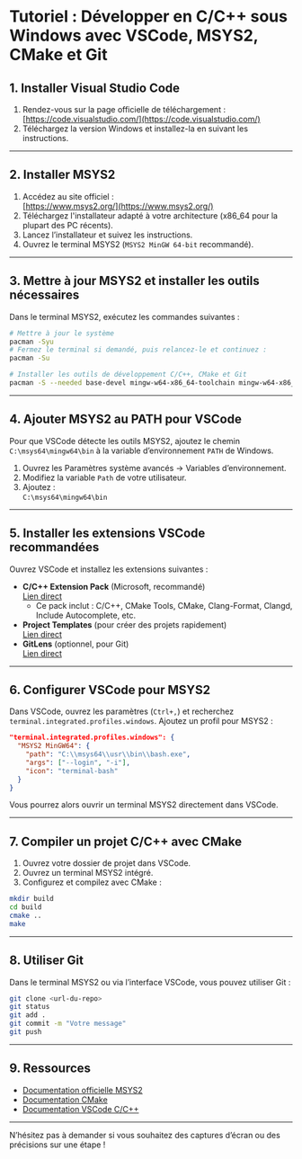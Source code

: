 # Tutoriel : Développer en C/C++ sous Windows avec VSCode, MSYS2, CMake et Git

## 1. Installer Visual Studio Code

1. Rendez-vous sur la page officielle de téléchargement :  
   [https://code.visualstudio.com/](https://code.visualstudio.com/)
2. Téléchargez la version Windows et installez-la en suivant les instructions.

---

## 2. Installer MSYS2

1. Accédez au site officiel :  
   [https://www.msys2.org/](https://www.msys2.org/)
2. Téléchargez l'installateur adapté à votre architecture (x86_64 pour la plupart des PC récents).
3. Lancez l’installateur et suivez les instructions.
4. Ouvrez le terminal MSYS2 (`MSYS2 MinGW 64-bit` recommandé).

---

## 3. Mettre à jour MSYS2 et installer les outils nécessaires

Dans le terminal MSYS2, exécutez les commandes suivantes :

```sh
# Mettre à jour le système
pacman -Syu
# Fermez le terminal si demandé, puis relancez-le et continuez :
pacman -Su

# Installer les outils de développement C/C++, CMake et Git
pacman -S --needed base-devel mingw-w64-x86_64-toolchain mingw-w64-x86_64-cmake git
```

---

## 4. Ajouter MSYS2 au PATH pour VSCode

Pour que VSCode détecte les outils MSYS2, ajoutez le chemin `C:\msys64\mingw64\bin` à la variable d’environnement `PATH` de Windows.

1. Ouvrez les Paramètres système avancés → Variables d’environnement.
2. Modifiez la variable `Path` de votre utilisateur.
3. Ajoutez :  
   `C:\msys64\mingw64\bin`

---


## 5. Installer les extensions VSCode recommandées

Ouvrez VSCode et installez les extensions suivantes :

- **C/C++ Extension Pack** (Microsoft, recommandé)  
  [Lien direct](https://marketplace.visualstudio.com/items?itemName=ms-vscode.cpptools-extension-pack)
    - Ce pack inclut : C/C++, CMake Tools, CMake, Clang-Format, Clangd, Include Autocomplete, etc.
- **Project Templates** (pour créer des projets rapidement)  
  [Lien direct](https://marketplace.visualstudio.com/items?itemName=cantonios.project-templates)
- **GitLens** (optionnel, pour Git)  
  [Lien direct](https://marketplace.visualstudio.com/items?itemName=eamodio.gitlens)

---

## 6. Configurer VSCode pour MSYS2

Dans VSCode, ouvrez les paramètres (`Ctrl+,`) et recherchez `terminal.integrated.profiles.windows`. Ajoutez un profil pour MSYS2 :

```json
"terminal.integrated.profiles.windows": {
  "MSYS2 MinGW64": {
    "path": "C:\\msys64\\usr\\bin\\bash.exe",
    "args": ["--login", "-i"],
    "icon": "terminal-bash"
  }
}
```

Vous pourrez alors ouvrir un terminal MSYS2 directement dans VSCode.

---

## 7. Compiler un projet C/C++ avec CMake

1. Ouvrez votre dossier de projet dans VSCode.
2. Ouvrez un terminal MSYS2 intégré.
3. Configurez et compilez avec CMake :

```sh
mkdir build
cd build
cmake ..
make
```

---

## 8. Utiliser Git

Dans le terminal MSYS2 ou via l’interface VSCode, vous pouvez utiliser Git :

```sh
git clone <url-du-repo>
git status
git add .
git commit -m "Votre message"
git push
```

---

## 9. Ressources

- [Documentation officielle MSYS2](https://www.msys2.org/docs/)
- [Documentation CMake](https://cmake.org/cmake/help/latest/)
- [Documentation VSCode C/C++](https://code.visualstudio.com/docs/languages/cpp)

---

N’hésitez pas à demander si vous souhaitez des captures d’écran ou des précisions sur une étape !
